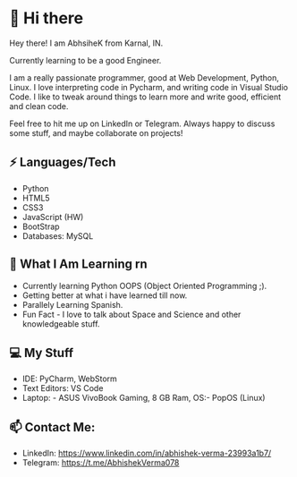 # 👋 Hi there 

Hey there! I am AbhsiheK from Karnal, IN.

Currently learning to be a good Engineer.

I am a really passionate programmer, good at Web Development, Python, Linux. I love interpreting code in Pycharm, and writing code in Visual Studio Code. I like to tweak around things to learn more and write good, efficient and clean code.

Feel free to hit me up on LinkedIn or Telegram. Always happy to discuss some stuff, and maybe collaborate on projects!


## ⚡ Languages/Tech

 - Python
 - HTML5
 - CSS3
 - JavaScript (HW)
 - BootStrap
 - Databases: MySQL
 
##  👀 What I Am Learning rn

- Currently learning Python OOPS (Object Oriented Programming ;).
- Getting better at what i have learned till now.
- Parallely Learning Spanish.
- Fun Fact - I love to talk about Space and Science and other knowledgeable stuff.


##  💻 My Stuff

 - IDE: PyCharm, WebStorm
 - Text Editors: VS Code
 - Laptop:
			- ASUS VivoBook Gaming, 8 GB Ram, OS:- PopOS (Linux)

## 📫  Contact Me:

 - LinkedIn: https://www.linkedin.com/in/abhishek-verma-23993a1b7/
 - Telegram: https://t.me/AbhishekVerma078
 
